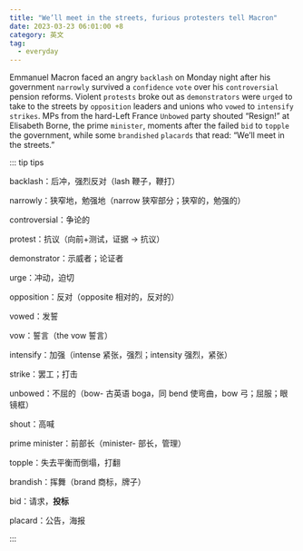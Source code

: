 ```yaml
---
title: "We’ll meet in the streets, furious protesters tell Macron"
date: 2023-03-23 06:01:00 +8
category: 英文
tag:
  - everyday
---
```


Emmanuel Macron faced an angry `backlash` on Monday night after his government `narrowly` survived a `confidence` `vote` over his `controversial` pension reforms. Violent `protests` broke out as `demonstrators` were `urged` to take to the streets by `opposition` leaders and unions who `vowed` to `intensify` `strikes`. MPs from the hard-Left France `Unbowed` party shouted “Resign!” at Elisabeth Borne, the prime `minister`, moments after the failed `bid` to `topple` the government, while some `brandished` `placards` that read: “We’ll meet in the streets.”

::: tip tips

backlash：后冲，强烈反对（lash 鞭子，鞭打）

narrowly：狭窄地，勉强地（narrow 狭窄部分；狭窄的，勉强的）

controversial：争论的

protest：抗议（向前+测试，证据 -> 抗议）

demonstrator：示威者；论证者

urge：冲动，迫切

opposition：反对（opposite 相对的，反对的）

vowed：发誓

vow：誓言（the vow 誓言）

intensify：加强（intense 紧张，强烈；intensity 强烈，紧张）

strike：罢工；打击

unbowed：不屈的（bow- 古英语 boga，同 bend 使弯曲，bow 弓；屈服；眼镜框）

shout：高喊

prime minister：前部长（minister- 部长，管理）

topple：失去平衡而倒塌，打翻

brandish：挥舞（brand 商标，牌子）

bid：请求，**投标**

placard：公告，海报

:::
